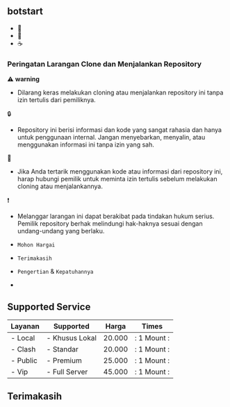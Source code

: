 ## botstart
- 🚬
- 🍚
- ☕
### Peringatan Larangan Clone dan Menjalankan Repository

⚠️ **warning**
- Dilarang keras melakukan cloning atau menjalankan repository ini tanpa izin tertulis dari pemiliknya.

🔒
- Repository ini berisi informasi dan kode yang sangat rahasia dan hanya untuk penggunaan internal. Jangan menyebarkan, menyalin, atau menggunakan informasi ini tanpa izin yang sah.

📩
- Jika Anda tertarik menggunakan kode atau informasi dari repository ini, harap hubungi pemilik untuk meminta izin tertulis sebelum melakukan cloning atau menjalankannya.

❗
- Melanggar larangan ini dapat berakibat pada tindakan hukum serius. Pemilik repository berhak melindungi hak-haknya sesuai dengan undang-undang yang berlaku.

- `Mohon Hargai`
- `Terimakasih`
- `Pengertian` & `Kepatuhannya`
- 
## Supported Service 
| Layanan  | Supported          | Harga   | Times             |
| -------- | ------------------ | ------- | ----------------- |
| - Local  | - Khusus Lokal     | 20.000  | : 1 Mount :       |
| - Clash  | - Standar          | 20.000  | : 1 Mount :       |
| - Public | - Premium          | 25.000  | : 1 Mount :       |
| - Vip    | - Full Server      | 45.000  | : 1 Mount :       |

## Terimakasih